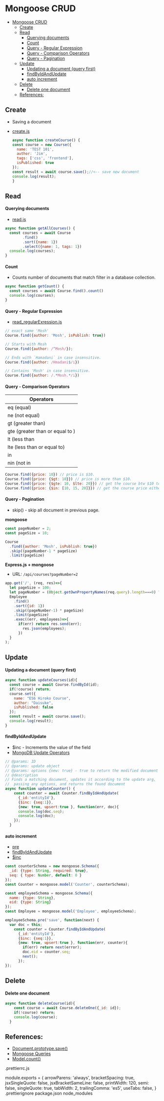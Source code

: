 # Mongoose CRUD

- [Mongoose CRUD](#mongoose-crud)
  - [Create](#create)
  - [Read](#read)
      - [Querying documents](#querying-documents)
      - [Count](#count)
      - [Query - Regular Expression](#query---regular-expression)
      - [Query - Comparison Operators](#query---comparison-operators)
      - [Query - Pagination](#query---pagination)
  - [Update](#update)
      - [Updating a document (query first)](#updating-a-document-query-first)
      - [findByIdAndUpdate](#findbyidandupdate)
      - [auto increment](#auto-increment)
  - [Delete](#delete)
      - [Delete one document](#delete-one-document)
  - [References:](#references)


## Create
- Saving a document
- [create.js](create.js)

  
  ```js
  async function createCourse() {
  const course = new Course({
    name: 'TEST 101',
    author: 'Jim',
    tags: ['css', 'frontend'],
    isPublished: true
  });
  const result = await course.save();//<-- save new document
  console.log(result);
  }
  ```

## Read

#### Querying documents
- [read.js](read.js)

  
```js
async function getAllCourses() {
  const courses = await Course
        .find()
        .sort({name: 1})
        .select({name: 1, tags: 1})
  console.log(courses);
}
```

#### Count

- Counts number of documents that match filter in a database collection.
 
```js
async function getCount() {
  const courses = await Course.find().count()
  console.log(courses);
}
```

#### Query - Regular Expression
- [read_regularExression.js](read_regularExression.js)
  
```js
// exact same 'Mosh'
Course.find({author: 'Mosh', isPublish: true}) 

// Starts with Mosh
Course.find({author: /^Mosh/});

// Ends with `Hamadani` in case insensitive.
Course.find({author: /Hmadani$/i})

// Contains 'Mosh' in case insensitive.
Course.find({author: /.*Mosh.*/i})
```


#### Query - Comparison Operators

| Operators  |
|---|
| eq (equal) |
| ne (not equal) |
| gt (greater than) |
| gte (greater than or equal to ) |
| lt (less than|
| lte (less than or equal to) |
| in |
| nin (not in|

```js
Course.find({price: 10}) // price is $10.
Course.find({price: {$gt: 10}}) // price is more than $10.
Course.find({price: {$gte: 10, $lte: 20}}) // get the course btw $10 to $20.
Course.find({price: {$in: [10, 15, 20]}}) // get the course price either $10 or $15 or $20.
```


#### Query - Pagination
- skip() - skip all document in previous page.

**mongoose**
```js
const pageNumber = 2;
const pageSize = 10;

Course
  .find({author: 'Mosh', isPublish: true})
  .skip((pageNumber-1 * pageSize)
  .limit(pageSize)
```

**Express.js + mongoose**
- URL: `/api/courses?pageNumber=2`

```js
app.get('/', (req, res)=>{
  let pageSize = 100;
  let pageNumber = (Object.getOwnPropertyNames(req.query).length===0) ? 1 : req.query.page
  Employee
    .find()
    .sort({id: 1})
    .skip((pageNumber-1) * pageSize)
    .limit(pageSize)
    .exec((err, employees)=>{
      if(err) return res.send(err);
        res.json(employees);
      })
  }
);
```


## Update

#### Updating a document (query first)
```js
async function updateCourses(id){
  const course = await Course.findById(id);
  if(!course) return;
  course.set({
    name: "ES6 Hiroko Course",
    author: "Daisuke",
    isPublished: false
  });
  const result = await course.save();
  console.log(result);
}
```

#### findByIdAndUpdate
- $inc - Increments the value of the field
- [MongoDB Update Operators](https://docs.mongodb.com/manual/reference/operator/update-field/)  
 
```js
// @params: ID
// @params: update object
// @params: options {new: true} - true to return the modified document rather than the original.
// @description
// Finds a matching document, updates it according to the update arg,
//  passing any options, and returns the found document 
async function updateCounter() {
    const counter = await Counter.findByIdAndUpdate(
      {_id:'entityId'},
      {$inc: {seq:1}},
      {new: true, upsert:true }, function(err, doc){ 
      console.log(doc.seq);
      console.log(doc);
    });
  } 
```

#### auto increment 
- [pre](https://mongoosejs.com/docs/middleware.html#pre)
- [findByIdAndUpdate](https://mongoosejs.com/docs/api.html#model_Model.findByIdAndUpdate)
- [$inc](https://docs.mongodb.com/manual/reference/operator/update-field/)
```js
const counterSchema = new mongoose.Schema({
  _id: {type: String, required: true},
  seq: { type: Number, default: 0 }
});
const Counter = mongoose.model('Counter', counterSchema);

const employeeSchema = mongoose.Schema({
  name: {type: String},
  eid: {type: String}
});
const Employee = mongoose.model('Employee', employeeSchema);

employeeSchema.pre('save', function(next) {
  var doc = this;
    const counter = Counter.findByIdAndUpdate(
      {_id:'entityId'},
      {$inc: {seq:1}},
      {new: true, upsert:true }, function(err, counter){ 
        if(err) return next(error);
        doc.eid = counter.seq;
        next();
      });
});
```


## Delete

#### Delete one document
```js
async function deleteCourse(id){
    const course = await Course.deleteOne({_id: id});
    if(!course) return;
    console.log(course);
  }
```

## References:

- [Document.prototype.save()](https://mongoosejs.com/docs/api.html#document_Document-save)
- [Mongoose Queries](https://mongoosejs.com/docs/queries.html)
- [Model.count()](https://mongoosejs.com/docs/api.html#model_Model.count)



.prettierrc.js

module.exports = {
  arrowParens: 'always',
  bracketSpacing: true,
  jsxSingleQuote: false,
  jsxBracketSameLine: false,
  printWidth: 120,
  semi: false,
  singleQuote: true,
  tabWidth: 2,
  trailingComma: 'es5',
  useTabs: false,
}
.prettierignore
package.json
node_modules
